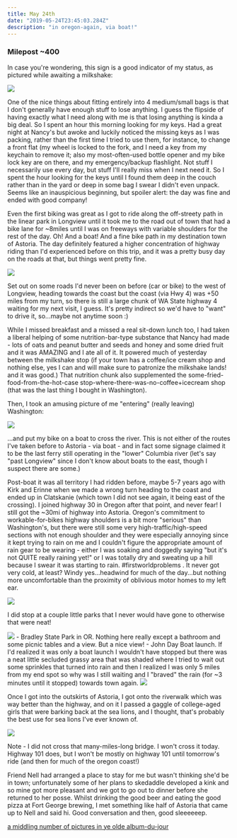 ```yaml
---
title: May 24th
date: "2019-05-24T23:45:03.284Z"
description: "in oregon-again, via boat!"
---
```


### Milepost ~400

In case you're wondering, this sign is a good indicator of my status, as pictured while awaiting a milkshake:

<img src=/pictures/24may/soul.jpg>

One of the nice things about fitting entirely into 4 medium/small bags is that I don't generally have enough stuff to lose anything.  I guess the flipside of having exactly what I need along with me is that losing anything is kinda a big deal.  So I spent an hour this morning looking for my keys.  Had a great night at Nancy's but awoke and luckily noticed the missing keys as I was packing, rather than the first time I tried to use them, for instance, to change a front flat (my wheel is locked to the fork, and I need a key from my keychain to remove it;  also my most-often-used bottle opener and my bike lock key are on there, and my emergency/backup flashlight.   Not stuff I necessarily use every day, but stuff I'll really miss when I next need it.  So I spent the hour looking for the keys until I found them deep in the couch rather than in the yard or deep in some bag I swear I didn't even unpack.  Seems like an inauspicious beginning, but spoiler alert: the day was fine and ended with good company!

Even the first biking was great as I got to ride along the off-streety path in the linear park in Longview until it took me to the road out of town that had a bike lane for ~8miles until I was on freeways with variable shoulders for the rest of the day.  Oh!  And a boat!  And a fine bike path in my destination town of Astoria.  The day definitely featured a higher concentration of highway riding than I'd experienced before on this trip, and it was a pretty busy day on the roads at that, but things went pretty fine.

<img src=/pictures/24may/boat.jpg>

Set out on some roads I'd never been on before (car or bike) to the west of Longview, heading towards the coast but the coast (via Hwy 4) was +50 miles from my turn, so there is still a large chunk of WA State highway 4 waiting for my next visit, I guess.  It's pretty indirect so we'd have to "want" to drive it, so...maybe not anytime soon :)

While I missed breakfast and a missed a real sit-down lunch too, I had taken a liberal helping of some nutrition-bar-type substance that Nancy had made - lots of oats and peanut butter and seeds and honey and some dried fruit and it was AMAZING and I ate all of it. It powered much of yesterday between the milkshake stop (if your town has a coffee/ice cream shop and nothing else, yes I can and will make sure to patronize the milkshake lands! and it was good.)  That nutrition chunk also supplemented the some-fried-food-from-the-hot-case stop-where-there-was-no-coffee+icecream shop (that was the last thing I bought in Washington).  

Then, I took an amusing picture of me "entering" (really leaving) Washington:

<img src=/pictures/24may/seksi.jpg>

...and put my bike on a boat to cross the river.  This is not either of the routes I've taken before to Astoria - via boat - and in fact some signage claimed it to be the last ferry still operating in the "lower" Columbia river (let's say "past Longview" since I don't know about boats to the east, though I suspect there are some.)

Post-boat it was all territory I had ridden before, maybe 5-7 years ago with Kirk and Erinne when we made a wrong turn heading to the coast and ended up in Clatskanie (which town I did not see again, it being east of the crossing).  I joined highway 30 in Oregon after that point, and never fear! I still got the ~30mi of highway into Astoria.  Oregon's commitment to workable-for-bikes highway shoulders is a bit more "serious" than Washington's, but there were still some very high-traffic/high-speed sections with not enough shoulder and they were especially annoying since it kept trying to rain on me and I couldn't figure the appropriate amount of rain gear to be wearing - either I was soaking and doggedly saying "but it's not QUITE really raining yet!" or I was totally dry and sweating up a hill because I swear it was starting to rain.  #firstworldproblems .  It never got very cold, at least?  Windy yes...headwind for much of the day...but nothing more uncomfortable than the proximity of oblivious motor homes to my left ear.

<img src=/pictures/24may/welcometooregon.jpg>

I did stop at a couple little parks that I never would have gone to otherwise that were neat!

<img src=/pictures/24may/bradley.jpg>
- Bradley State Park in OR.  Nothing here really except a bathroom and some picnic tables and a view.  But a nice view!
- John Day Boat launch.  If I'd realized it was only a boat launch I wouldn't have stopped but there was a neat little secluded grassy area that was shaded where I tried to wait out some sprinkles that turned into rain and then I realized I was only 5 miles from my end spot so why was I still waiting and I "braved" the rain (for ~3 minutes until it stopped) towards town again.

<img src=/pictures/24may/johnday.jpg>

Once I got into the outskirts of Astoria, I got onto the riverwalk which was way better than the highway, and on it I passed a gaggle of college-aged girls that were barking back at the sea lions, and I thought, that's probably the best use for sea lions I've ever known of.

<img src=/pictures/24may/notmybridge.jpg>

Note - I did not cross that many-miles-long bridge.  I won't cross it today.  Highway 101 does, but I won't be mostly on highway 101 until tomorrow's ride (and then for much of the oregon coast!)

Friend Nell had arranged a place to stay for me but wasn't thinking she'd be in town; unfortunately some of her plans to skedaddle developed a kink and so mine got more pleasant and we got to go out to dinner before she returned to her posse.  Whilst drinking the good beer and eating the good pizza at Fort George brewing, I met something like half of Astoria that came up to Nell and said hi.  Good conversation and then, good sleeeeeep.

[a middling number of pictures in ye olde album-du-jour](https://photos.app.goo.gl/ShKQAAxLbfUL4zG56)
